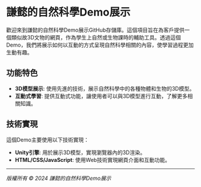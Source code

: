 # 謙懿的自然科學Demo展示

歡迎來到謙懿的自然科學Demo展示GitHub存儲庫。這個項目旨在為客戶提供一個類似故3D文物的網頁，作為學生上自然或生物課時的輔助工具。透過這個Demo，我們將展示如何以互動的方式呈現自然科學相關的內容，使學習過程更加生動有趣。

## 功能特色

- **3D模型展示**: 使用先進的技術，展示自然科學中的各種物體和生物的3D模型。
- **互動式學習**: 提供互動式功能，讓使用者可以與3D模型進行互動，了解更多相關知識。


## 技術實現

這個Demo主要使用以下技術實現：

- **Unity引擎**: 用於展示3D模型，實現瀏覽器內的3D渲染。
- **HTML/CSS/JavaScript**: 使用Web技術實現網頁介面和互動功能。
--- 

*版權所有 © 2024 謙懿的自然科學Demo展示*
